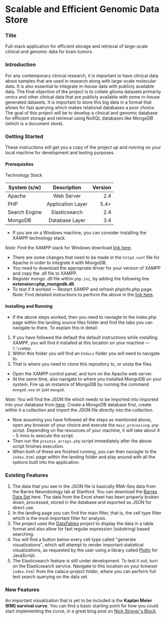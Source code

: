 # Scalable and Efficient Genomic Data Store

### Title
Full-stack application for efficient storage and retrieval of large-scale clinical and genomic data for brain tumors.

### Introduction
For any contemporary clinical research, it is important to have clinical data about samples that are used in research along with large-scale molecular data. It is also essential to integrate in-house data with publicly available data. The final objective of the project is to collate glioma datasets primarily omics and other clinical data that are publicly available with some in-house generated datasets. It is important to store this big data in a format that allows for fast querying which makes relational databases a poor choice. The goal of this project will be to develop a clinical and genomic database for efficient storage and retrieval using NoSQL databases like MongoDB (which is a document store).

### Getting Started
These instructions will get you a copy of the project up and running on your local machine for development and testing purposes.

#### Prerequisites
Technology Stack

| System (s/w)  | Description       | Version|
| ------------- |:-----------------:|-------:|
| Apache        | Web Server        |  2.4   |
| PHP           | Application Layer |  5.4+  |
| Search Engine | Elasticsearch     |  2.4   |
| MongoDB       | Database Layer    |  3.4   |

* If you are on a Windows machine, you can consider installing the XAMPP technology stack.

*Note:* Find the XAMPP stack for Windows download [link here](https://www.apachefriends.org/index.html).

* There are some changes that need to be made in the `httpd.conf` file for Apache in order to integrate it with MongoDB.
* You need to download the appropriate driver for your version of XAMPP and copy the .dll file to XAMPP.
* Register mongo .dll file within `php.ini`, by adding the following line **extension=php_mongodb.dll**.
* To test if it worked — Restart XAMPP and refresh phpinfo.php page.
Note: Find detailed instructions to perform the above in the [link here](https://learnedia.com/install-mongodb-configure-php-xampp-windows/).

#### Installing and Running
* If the above steps worked, then you need to naviagte to the index.php page within the landing source files folder and find
the tabs you can navigate to there. To explain this in detail:

1. If you have followed the default the default instructions while installing XAMPP, you will find it installed at this location on your machine — `C:\xampp`.
2. Within this folder you will find an `htdocs` folder you will need to navigate to.
3. That is where you need to clone this repository to, or unzip the files.

* Open the XAMPP control panel, and turn on the Apache web server.
* At the same time, also navigate to where you installed MongoDB on your system. Fire up an instance of MongoDB by running the command  `mongod.exe` or just `mongod`.

*Note:* You will find the JSON file which needs to be imported into imported into your database from [here](https://drive.google.com/open?id=1a2npxkLT1z3ktv1B8t4zqkoOGbZHstQE). Create a MongoDB database first, create within it a collection and import the JSON file directly into the collection.

* Now assuming you have followed all the steps as mentioned above, open any browser of your choice and execute the `main_processing.php` script. Depending on the resources of your machine, it will take about 4 - 5 mins to execute the script.
* Then run the `process_arrays.php` script immediately after the above script finishes execution.
* When both of these are finished running, you can then naviagte to the `index.html` page within the landing folder and play around with all the options built into the application.

### Existing Features
1. The data that you see in the JSON file is basically RNA-Seq data from the Barres Neurobiology lab at Stanford. You can download the [Barres Data Set](https://web.stanford.edu/group/barres_lab/brain_rnaseq.html) here. The data from the Excel sheet has been properly broken down, processed, stored in the database and exported as JSON for direct use.
2. In the landing page you can find the main filter, that is, the cell type filter which is the most important filter for analysis.
3. The project uses the [DataTables](https://github.com/DataTables/DataTables) project to display the data in a table format and also allow for fast regular expression (substring) based searching.
4. You will find a button below every cell type called "generate visualizations", which will attempt to render important statistical visualizations, as requested by the user using a library called [Plotly](https://plot.ly/javascript/) for JavaScript.
5. The Elasticsearch feature is still under development. To test it out, turn on the Elasticsearch service. Navigate to this location on your browser `index.html` from the calaca-project folder, where you can perform full text search querying on the data set.

### New Features
An important visualization that is yet to be included is the **Kaplan Meier (KM) survival curve**. You can find a basic starting point for how you could start implementing the curve, in a great blog post on [Nick Strayer's Block](http://bl.ocks.org/nstrayer/4e613a109707f0487da87300097ca502).
